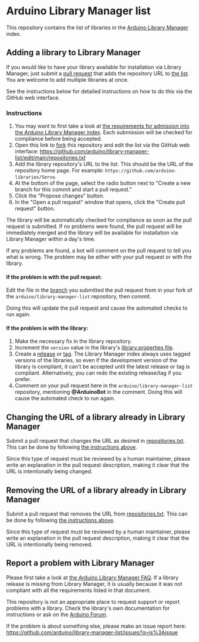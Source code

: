 # Arduino Library Manager list

This repository contains the list of libraries in the
[Arduino Library Manager](https://www.arduino.cc/en/guide/libraries#toc3) index.

## Adding a library to Library Manager

If you would like to have your library available for installation via Library Manager, just submit a
[pull request](https://docs.github.com/en/github/collaborating-with-issues-and-pull-requests/about-pull-requests) that
adds the repository URL to [the list](repositories.txt). You are welcome to add multiple libraries at once.

See the instructions below for detailed instructions on how to do this via the GitHub web interface.

### Instructions

1. You may want to first take a look at
   [the requirements for admission into the Arduino Library Manager index](https://github.com/arduino/Arduino/wiki/Library-Manager-FAQ).
   Each submission will be checked for compliance before being accepted.
1. Open this link to [fork](https://guides.github.com/activities/forking/) this repository and edit the list via the
   GitHub web interface: https://github.com/arduino/library-manager-list/edit/main/repositories.txt
1. Add the library repository's URL to the list. This should be the URL of the repository home page. For example:
   `https://github.com/arduino-libraries/Servo`.
1. At the bottom of the page, select the radio button next to "Create a new branch for this commit and start a pull
   request."
1. Click the "Propose changes" button.
1. In the "Open a pull request" window that opens, click the "Create pull request" button.

The library will be automatically checked for compliance as soon as the pull request is submitted. If no problems were
found, the pull request will be immediately merged and the library will be available for installation via Library
Manager within a day's time.

If any problems are found, a bot will comment on the pull request to tell you what is wrong. The problem may be either
with your pull request or with the library.

#### If the problem is with the pull request:

Edit the file in the
[branch](https://docs.github.com/en/github/collaborating-with-issues-and-pull-requests/about-branches) you submitted the
pull request from in your fork of the `arduino/library-manager-list` repository, then commit.

Doing this will update the pull request and cause the automated checks to run again.

#### If the problem is with the library:

1. Make the necessary fix in the library repository.
1. Increment the `version` value in the library's
   [library.properties file](https://arduino.github.io/arduino-cli/latest/library-specification/#library-metadata).
1. Create a [release](https://docs.github.com/en/github/administering-a-repository/managing-releases-in-a-repository) or
   [tag](https://git-scm.com/docs/git-tag). The Library Manager index always uses tagged versions of the libraries, so
   even if the development version of the library is compliant, it can't be accepted until the latest release or tag is
   compliant. Alternatively, you can redo the existing release/tag if you prefer.
1. Comment on your pull request here in the `arduino/library-manager-list` repository, mentioning **@ArduinoBot** in the
   comment. Doing this will cause the automated check to run again.

## Changing the URL of a library already in Library Manager

Submit a pull request that changes the URL as desired in [repositories.txt](repositories.txt). This can be done by
following [the instructions above](#instructions).

Since this type of request must be reviewed by a human maintainer, please write an explanation in the pull request
description, making it clear that the URL is intentionally being changed.

## Removing the URL of a library already in Library Manager

Submit a pull request that removes the URL from [repositories.txt](repositories.txt). This can be done by following
[the instructions above](#instructions).

Since this type of request must be reviewed by a human maintainer, please write an explanation in the pull request
description, making it clear that the URL is intentionally being removed.

## Report a problem with Library Manager

Please first take a look at
[the Arduino Library Manager FAQ](https://github.com/arduino/Arduino/wiki/Library-Manager-FAQ). If a library release is
missing from Library Manager, it is usually because it was not compliant with all the requirements listed in that
document.

This repository is not an appropriate place to request support or report problems with a library. Check the library's
own documentation for instructions or ask on the [Arduino Forum](https://forum.arduino.cc/).

If the problem is about something else, please make an issue report here:
https://github.com/arduino/library-manager-list/issues?q=is%3Aissue
